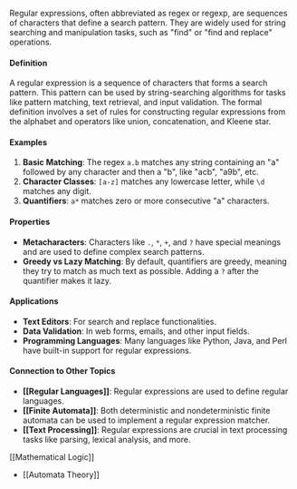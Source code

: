 Regular expressions, often abbreviated as regex or regexp, are sequences of characters that define a search pattern. They are widely used for string searching and manipulation tasks, such as "find" or "find and replace" operations.

#### Definition

A regular expression is a sequence of characters that forms a search pattern. This pattern can be used by string-searching algorithms for tasks like pattern matching, text retrieval, and input validation. The formal definition involves a set of rules for constructing regular expressions from the alphabet and operators like union, concatenation, and Kleene star.

#### Examples

1. **Basic Matching**: The regex `a.b` matches any string containing an "a" followed by any character and then a "b", like "acb", "a9b", etc.
2. **Character Classes**: `[a-z]` matches any lowercase letter, while `\d` matches any digit.
3. **Quantifiers**: `a*` matches zero or more consecutive "a" characters.

#### Properties

- **Metacharacters**: Characters like `.`, `*`, `+`, and `?` have special meanings and are used to define complex search patterns.
- **Greedy vs Lazy Matching**: By default, quantifiers are greedy, meaning they try to match as much text as possible. Adding a `?` after the quantifier makes it lazy.

#### Applications

- **Text Editors**: For search and replace functionalities.
- **Data Validation**: In web forms, emails, and other input fields.
- **Programming Languages**: Many languages like Python, Java, and Perl have built-in support for regular expressions.

#### Connection to Other Topics

- **[[Regular Languages]]**: Regular expressions are used to define regular languages.
- **[[Finite Automata]]**: Both deterministic and nondeterministic finite automata can be used to implement a regular expression matcher.
- **[[Text Processing]]**: Regular expressions are crucial in text processing tasks like parsing, lexical analysis, and more.

 [[Mathematical Logic]]
- [[Automata Theory]]